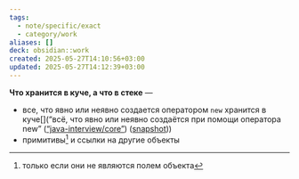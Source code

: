 ```yaml
---
tags:
  - note/specific/exact
  - category/work
aliases: []
deck: obsidian::work
created: 2025-05-27T14:10:56+03:00
updated: 2025-05-27T14:12:39+03:00
---
```


**Что хранится в куче, а что в стеке**
—
 - все, что явно или неявно создается оператором `new` хранится в куче[](“всё, что явно или неявно создаётся при помощи оператора new” ([“java-interview/core”](zotero://select/library/items/T3X9ZD57)) ([snapshot](zotero://open-pdf/library/items/2GAN5TQF?sel=p%3Anth-child(188)&annotation=34ICCPM7)))
- примитивы[^1] и ссылки на другие объекты

[^1]: только если они не являются полем объекта
